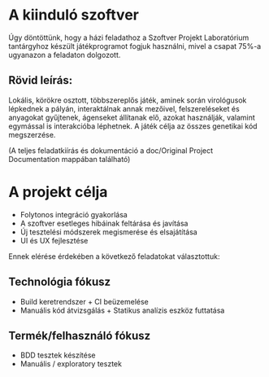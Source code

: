 # A kiinduló szoftver
Úgy döntöttünk, hogy a házi feladathoz a Szoftver Projekt Laboratórium tantárgyhoz készült játékprogramot fogjuk használni, mivel a csapat 75%-a ugyanazon a feladaton dolgozott.

## Rövid leírás:
Lokális, körökre osztott, többszereplős játék, aminek során virológusok lépkednek a pályán, interaktálnak annak mezőivel, felszereléseket és anyagokat gyűjtenek, ágenseket állítanak elő, azokat használják, valamint egymással is interakcióba léphetnek. A játék célja az összes genetikai kód megszerzése.

(A teljes feladatkiírás és dokumentáció a doc/Original Project Documentation mappában található)

# A projekt célja

- Folytonos integráció gyakorlása
- A szoftver esetleges hibáinak feltárása és javítása
- Új tesztelési módszerek megismerése és elsajátítása
- UI és UX fejlesztése

Ennek elérése érdekében a következő feladatokat választottuk:

## Technológia fókusz
- Build keretrendszer + CI beüzemelése
- Manuális kód átvizsgálás + Statikus analízis eszköz futtatása

## Termék/felhasználó fókusz
- BDD tesztek készítése
- Manuális / exploratory tesztek

